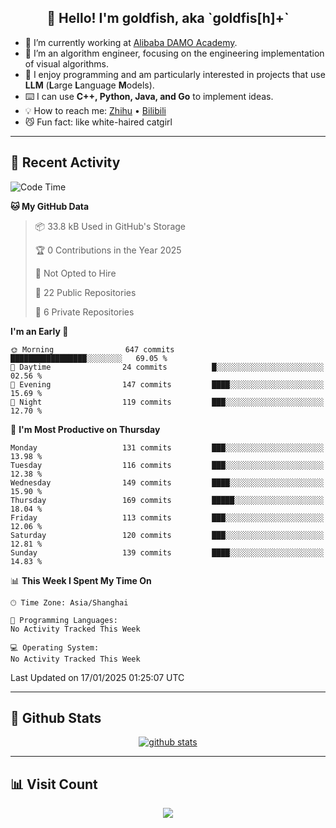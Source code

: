 
<h2 align="center">👋 Hello! I'm goldfish, aka `goldfis[h]+`</h2>

- 📍 I’m currently working at [Alibaba DAMO Academy](https://damo.alibaba.com/).  
- 🌱 I’m an algorithm engineer, focusing on the engineering implementation of visual algorithms.  
- 💬 I enjoy programming and am particularly interested in projects that use **LLM** (**L**arge **L**anguage **M**odels).   
- ⌨️ I can use **C++, Python, Java, and Go** to implement ideas.  
- 💡 How to reach me: [Zhihu](https://www.zhihu.com/people/goldfishh) • [Bilibili](https://space.bilibili.com/11349246)  
- 😼 Fun fact: like white-haired catgirl  

-------

## 🔧 Recent Activity

<!--START_SECTION:waka-->
![Code Time](http://img.shields.io/badge/Code%20Time-94%20hrs%2013%20mins-blue)

**🐱 My GitHub Data** 

> 📦 33.8 kB Used in GitHub's Storage 
 > 
> 🏆 0 Contributions in the Year 2025
 > 
> 🚫 Not Opted to Hire
 > 
> 📜 22 Public Repositories 
 > 
> 🔑 6 Private Repositories 
 > 
**I'm an Early 🐤** 

```text
🌞 Morning                647 commits         █████████████████░░░░░░░░   69.05 % 
🌆 Daytime                24 commits          █░░░░░░░░░░░░░░░░░░░░░░░░   02.56 % 
🌃 Evening                147 commits         ████░░░░░░░░░░░░░░░░░░░░░   15.69 % 
🌙 Night                  119 commits         ███░░░░░░░░░░░░░░░░░░░░░░   12.70 % 
```
📅 **I'm Most Productive on Thursday** 

```text
Monday                   131 commits         ███░░░░░░░░░░░░░░░░░░░░░░   13.98 % 
Tuesday                  116 commits         ███░░░░░░░░░░░░░░░░░░░░░░   12.38 % 
Wednesday                149 commits         ████░░░░░░░░░░░░░░░░░░░░░   15.90 % 
Thursday                 169 commits         █████░░░░░░░░░░░░░░░░░░░░   18.04 % 
Friday                   113 commits         ███░░░░░░░░░░░░░░░░░░░░░░   12.06 % 
Saturday                 120 commits         ███░░░░░░░░░░░░░░░░░░░░░░   12.81 % 
Sunday                   139 commits         ████░░░░░░░░░░░░░░░░░░░░░   14.83 % 
```


📊 **This Week I Spent My Time On** 

```text
🕑︎ Time Zone: Asia/Shanghai

💬 Programming Languages: 
No Activity Tracked This Week

💻 Operating System: 
No Activity Tracked This Week
```


 Last Updated on 17/01/2025 01:25:07 UTC
<!--END_SECTION:waka-->

-------

## 📆 Github Stats

<p align="center">
    <a href="https://github.com/anuraghazra/github-readme-stats">
      <img src="https://github-readme-stats.vercel.app/api?username=goldfishh&show_icons=true&theme=dracula" alt="github stats" />
    </a>
</p>

-------

## 📊 Visit Count

<p align="center">
  <a href="https://count.getloli.com/"><img src="https://count.getloli.com/get/@:goldfishh?theme=rule34"></a>
</p>

